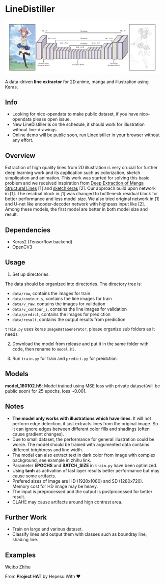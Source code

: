 # LineDistiller
<p align="center">
 <img src="overview.jpg"/>
</p>

A data-driven **line extractor** for 2D anime, manga and illustration using Keras.

## Info
* Looking for nico-opendata to make public dataset, if you have nico-opendata please open issue.
* New LineDistiller is on the schedule, it should work for illustration without line-drawings.
* Online demo will be public soon, run Linedistiller in your browser without any effort.

## Overview
Extraction of high quality lines from 2D illustration is very crucial for further deep learning work and its application such as colorization, sketch simplication and animation. This work was started for solving this basic problem and we received inspiration from [Deep Extraction of Manga Structural Lines](http://exhibition.cintec.cuhk.edu.hk/exhibition/project-item/manga-line-extraction/) [1] and [sketchKeras](https://github.com/lllyasviel/sketchKeras) [2]. Our approach build upon network in [1]. The residual block in [1] was changed to bottleneck residual block for better performance and less model size. We also tried original network in [1] and U-net like encoder-decoder network with highpass input like [2]. Among these models, the first model are better in both model size and result.

## Dependencies
* Keras2 (Tensorflow backend)
* OpenCV3

## Usage
1. Set up directories.

The data should be organized into directories. The directory tree is:

  * `data/raw`, contains the images for train
  * `data/contour_s`, contains the line images for train
  * `data/v_raw`, contains the images for validation
  * `data/v_contour_s`, contains the line images for validation
  * `data/predict`, contains the images for prediction
  * `data/result`, contains the output results from prediction

`train.py` uses keras `ImageDataGenerator`, please organize sub folders as it needs

2. Download the model from release and put it in the same folder with code, then rename to `model.h5`.

3. Run `train.py` for train and `predict.py` for preidction.

## Models
**model_180102.h5**: Model trained using MSE loss with private dataset(will be public soon) for 25 epochs, loss ~0.001.

## Notes
* **The model only works with illustrations which have lines**. It will not perform edge detection, it just extracts lines from the original image. So it can ignore edges between different color fills and shadings (often cause gradient changes).
* Due to small dataset, the performance for general illustration could be worse. The model should be trained with argumented data contains different brightness and line width.
* The model can also extract text in dark color from image with complex background, see example in zhihu link.
* Parameter **EPOCHS** and **BATCH_SIZE** in `train.py` have been optimized.
* Using **tanh** as activation of last layer results better performance but may cause some artifacts.
* Prefered sizes of image are HD (1920x1080) and SD (1280x720). Memory cost for HD image may be heavy.
* The input is preprocessed and the output is postprocessed for better result.
* CLAHE may cause artifacts around high contrast area.

## Further Work
* Train on large and various dataset.
* Classify lines and output them with classes such as boundray line, shading line.

## Examples
[Weibo](http://photo.weibo.com/1252089801/talbum/detail/photo_id/4191853205742070/album_id/3557730510830920)
[Zhihu](https://zhuanlan.zhihu.com/p/32597735)

From **Project HAT** by Hepesu With :heart:
